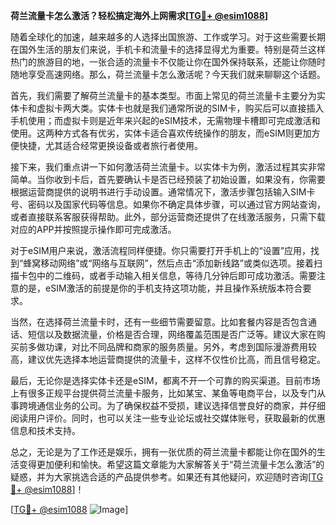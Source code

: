 **荷兰流量卡怎么激活？轻松搞定海外上网需求[[TG💪+ @esim1088](https://t.me/s/esim1088)]**

随着全球化的加速，越来越多的人选择出国旅游、工作或学习。对于这些需要长期在国外生活的朋友们来说，手机卡和流量卡的选择显得尤为重要。特别是荷兰这样热门的旅游目的地，一张合适的流量卡不仅能让你在国外保持联系，还能让你随时随地享受高速网络。那么，荷兰流量卡怎么激活呢？今天我们就来聊聊这个话题。

首先，我们需要了解荷兰流量卡的基本类型。市面上常见的荷兰流量卡主要分为实体卡和虚拟卡两大类。实体卡也就是我们通常所说的SIM卡，购买后可以直接插入手机使用；而虚拟卡则是近年来兴起的eSIM技术，无需物理卡槽即可完成激活和使用。这两种方式各有优劣，实体卡适合喜欢传统操作的朋友，而eSIM则更加方便快捷，尤其适合经常更换设备或者旅行者使用。

接下来，我们重点讲一下如何激活荷兰流量卡。以实体卡为例，激活过程其实非常简单。当你收到卡后，首先要确认卡是否已经预装了初始设置，如果没有，你需要根据运营商提供的说明书进行手动设置。通常情况下，激活步骤包括输入SIM卡号、密码以及国家代码等信息。如果你不确定具体步骤，可以通过官方网站查询，或者直接联系客服获得帮助。此外，部分运营商还提供了在线激活服务，只需下载对应的APP并按照提示操作即可完成激活。

对于eSIM用户来说，激活流程同样便捷。你只需要打开手机上的“设置”应用，找到“蜂窝移动网络”或“网络与互联网”，然后点击“添加新线路”或类似选项。接着扫描卡包中的二维码，或者手动输入相关信息，等待几分钟后即可成功激活。需要注意的是，eSIM激活的前提是你的手机支持这项功能，并且操作系统版本符合要求。

当然，在选择荷兰流量卡时，还有一些细节需要留意。比如套餐内容是否包含通话、短信以及数据流量，价格是否合理，网络覆盖范围是否广泛等。建议大家在购买前多做功课，对比不同品牌和商家的服务质量。另外，考虑到国际漫游费用较高，建议优先选择本地运营商提供的流量卡，这样不仅性价比高，而且信号稳定。

最后，无论你是选择实体卡还是eSIM，都离不开一个可靠的购买渠道。目前市场上有很多正规平台提供荷兰流量卡服务，比如某宝、某鱼等电商平台，以及专门从事跨境通信业务的公司。为了确保权益不受损，建议选择信誉良好的商家，并仔细阅读用户评价。同时，也可以关注一些专业论坛或社交媒体账号，获取最新的优惠信息和技术支持。

总之，无论是为了工作还是娱乐，拥有一张优质的荷兰流量卡都能让你在国外的生活变得更加便利和愉快。希望这篇文章能为大家解答关于“荷兰流量卡怎么激活”的疑惑，并为大家挑选合适的产品提供参考。如果还有其他疑问，欢迎随时咨询[[TG💪+ @esim1088](https://t.me/s/esim1088)]！

[[TG💪+ @esim1088](https://t.me/s/esim1088) ![Image](https://i.postimg.cc/4NQfJmqS/Snipaste-2025-05-13-00-14-12.png)]